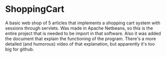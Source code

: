 # ShoppingCart
A basic web shop of 5 articles that implements a shopping cart system with sessions through servlets.
Was made in Apache Netbeans, so this is the entire project that is needed to be import in that software.
Also it was added the document that explain the functioning of the program.
There's a more detailed (and humorous) video of that explanation, but apparently it's too big for github.
